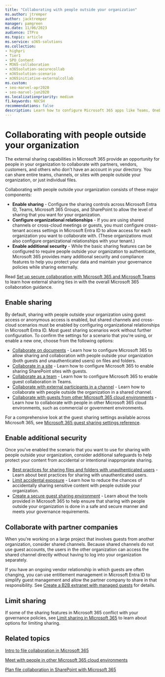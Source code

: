 ```yaml
---
title: "Collaborating with people outside your organization"
ms.author: jtremper
author: jacktremper
manager: pamgreen
ms.date: 11/06/2023
audience: ITPro
ms.topic: article
ms.service: o365-solutions
ms.collection: 
- highpri
- Tier1
- SPO_Content
- M365-collaboration
- m365solution-securecollab
- m365solution-scenario
- m365initiative-externalcollab
ms.custom: 
- seo-marvel-apr2020
- seo-marvel-jun2020
ms.localizationpriority: medium
f1.keywords: NOCSH
recommendations: false
description: Learn how to configure Microsoft 365 apps like Teams, OneDrive, and SharePoint for collaboration with people outside your organization.
---
```


# Collaborating with people outside your organization

The external sharing capabilities in Microsoft 365 provide an opportunity for people in your organization to collaborate with partners, vendors, customers, and others who don't have an account in your directory. You can share entire teams, channels, or sites with people outside your organization, or just individual files.

Collaborating with people outside your organization consists of these major components:

- **Enable sharing** - Configure the sharing controls across Microsoft Entra ID, Teams, Microsoft 365 Groups, and SharePoint to allow the level of sharing that you want for your organization.
- **Configure organizational relationships** - If you are using shared channels or cross-cloud meetings or guests, you must configure cross-tenant access settings in Microsoft Entra ID to allow access for each organization you want to collaborate with. (These organizations must also configure organizational relationships with your tenant.)
- **Enable additional security** - While the basic sharing features can be configured to require people outside your organization to authenticate, Microsoft 365 provides many additional security and compliance features to help you protect your data and maintain your governance policies while sharing externally.

Read [Set up secure collaboration with Microsoft 365 and Microsoft Teams](/microsoft-365/solutions/setup-secure-collaboration-with-teams) to learn how external sharing ties in with the overall Microsoft 365 collaboration guidance.

## Enable sharing

By default, sharing with people outside your organization using guest access or anonymous access is enabled, but shared channels and cross-cloud scenarios must be enabled by configuring organizational relationships in Microsoft Entra ID. Most guest sharing scenarios work without further configuration. To confirm the settings for a scenario that you're using, or enable a new one, choose from the following options:

- [Collaborate on documents](collaborate-on-documents.md) - Learn how to configure Microsoft 365 to allow sharing and collaboration with people outside your organization (both guests and unauthenticated users) on files and folders.
- [Collaborate in a site](collaborate-in-site.md) - Learn how to configure Microsoft 365 to enable sharing SharePoint sites with guests.
- [Collaborate as a team](collaborate-as-team.md) - Learn how to configure Microsoft 365 to enable guest collaboration in Teams.
- [Collaborate with external participants in a channel](/microsoft-365/solutions/collaborate-teams-direct-connect) - Learn how to collaborate with people outside the organization in a shared channel.
- [Collaborate with guests from other Microsoft 365 cloud environments](collaborate-guests-cross-cloud.md) - Learn how to collaborate with people in other Microsoft 365 cloud environments, such as commercial or government environments.

For a comprehensive look at the guest sharing settings available across Microsoft 365, see [Microsoft 365 guest sharing settings reference](microsoft-365-guest-settings.md).

## Enable additional security

Once you've enabled the scenario that you want to use for sharing with people outside your organization, consider additional safeguards to help protect your content from accidental or intentional inappropriate sharing.

- [Best practices for sharing files and folders with unauthenticated users](best-practices-anonymous-sharing.md) - Learn about best practices for sharing with unauthenticated users.
- [Limit accidental exposure](share-limit-accidental-exposure.md) - Learn how to reduce the chances of accidentally sharing sensitive content with people outside your organization.
- [Create a secure guest sharing environment](create-secure-guest-sharing-environment.md) - Learn about the tools provided in Microsoft 365 to help ensure that sharing with people outside your organization is done in a safe and secure manner and meets your governance requirements.

## Collaborate with partner companies

When you're working on a large project that involves guests from another organization, consider shared channels. Because shared channels do not use guest accounts, the users in the other organization can access the shared channel directly without having to log into your organization separately.

If you have an ongoing vendor relationship in which guests are often changing, you can use entitlement management in Microsoft Entra ID to simplify guest management and allow the partner company to share in that responsibility. See [Create a B2B extranet with managed guests](b2b-extranet.md) for details.

## Limit sharing

If some of the sharing features in Microsoft 365 conflict with your governance policies, see [Limit sharing in Microsoft 365](microsoft-365-limit-sharing.md) to learn about options for limiting sharing.

## Related topics

[Intro to file collaboration in Microsoft 365](/sharepoint/intro-to-file-collaboration)

[Meet with people in other Microsoft 365 cloud environments](/microsoftteams/cross-cloud-meetings)

[Plan file collaboration in SharePoint with Microsoft 365](/sharepoint/deploy-file-collaboration)
